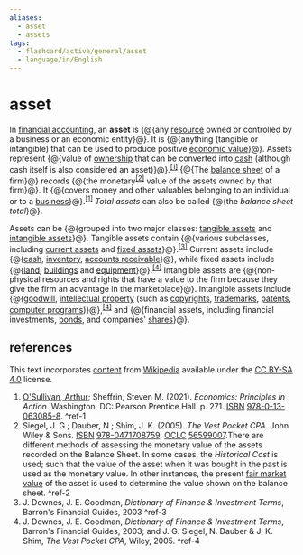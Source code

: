 ```yaml
---
aliases:
  - asset
  - assets
tags:
  - flashcard/active/general/asset
  - language/in/English
---
```


# asset

In [financial accounting](financial%20accounting.md), an __asset__ is {@{any [resource](resource.md) owned or controlled by a business or an economic entity}@}. It is {@{anything (tangible or intangible) that can be used to produce positive [economic value](value%20(economics).md)}@}. Assets represent {@{value of [ownership](ownership.md) that can be converted into [cash](cash.md) (although cash itself is also considered an asset)}@}.<sup>[\[1\]](#^ref-1)</sup> {@{The [balance sheet](balance%20sheet.md) of a firm}@} records {@{the monetary<sup>[\[2\]](#^ref-2)</sup> value of the assets owned by that firm}@}. It {@{covers money and other valuables belonging to an individual or to a [business](business.md)}@}.<sup>[\[1\]](#^ref-1)</sup> _Total assets_ can also be called {@{the _balance sheet total_}@}. <!--SR:!2024-12-13,66,310!2025-05-14,175,310!2024-11-25,48,290!2024-11-28,51,310!2024-12-01,54,310!2024-12-04,57,310!2024-12-15,68,310-->

Assets can be {@{grouped into two major classes: [tangible assets](tangible%20property.md) and [intangible assets](intangible%20asset.md)}@}. Tangible assets contain {@{various subclasses, including [current assets](current%20asset.md) and [fixed assets](fixed%20asset.md)}@}.<sup>[\[3\]](#^ref-3)</sup> Current assets include {@{[cash](cash.md), [inventory](inventory.md), [accounts receivable](accounts%20receivable.md)}@}, while fixed assets include {@{[land](land.md), [buildings](building.md) and [equipment](fixed%20asset.md)}@}.<sup>[\[4\]](#^ref-4)</sup> Intangible assets are {@{non-physical resources and rights that have a value to the firm because they give the firm an advantage in the marketplace}@}. Intangible assets include {@{[goodwill](goodwill%20(accounting).md), [intellectual property](intellectual%20property.md) (such as [copyrights](copyright.md), [trademarks](trademark.md), [patents](patent.md), [computer programs](computer%20program.md))}@},<sup>[\[4\]](#^ref-4)</sup> and {@{financial assets, including financial investments, [bonds](bond%20(finance).md), and companies' [shares](share%20capital.md)}@}. <!--SR:!2024-12-11,64,310!2024-12-02,55,310!2024-11-25,48,310!2024-11-28,49,290!2024-11-30,51,290!2025-03-29,128,290!2025-03-14,132,290-->

## references

This text incorporates [content](https://en.wikipedia.org/wiki/asset) from [Wikipedia](Wikipedia.md) available under the [CC BY-SA 4.0](https://creativecommons.org/licenses/by-sa/4.0/) license.

1. [O'Sullivan, Arthur](Arthur%20O'Sullivan%20(economist).md); Sheffrin, Steven M. (2021). _Economics: Principles in Action_. Washington, DC: Pearson Prentice Hall. p. 271. [ISBN](ISBN.md) [978-0-13-063085-8](https://en.wikipedia.org/wiki/Special%3ABookSources/978-0-13-063085-8). <a id="^ref-1"></a>^ref-1
2. Siegel, J. G.; Dauber, N.; Shim, J. K. (2005). _The Vest Pocket CPA_. John Wiley & Sons. [ISBN](ISBN.md) [978-0471708759](https://en.wikipedia.org/wiki/Special%3ABookSources/978-0471708759). [OCLC](OCLC.md#OCLC) [56599007](https://search.worldcat.org/oclc/56599007).There are different methods of assessing the monetary value of the assets recorded on the Balance Sheet. In some cases, the _Historical Cost_ is used; such that the value of the asset when it was bought in the past is used as the monetary value. In other instances, the present [fair market value](fair%20market%20value.md) of the asset is used to determine the value shown on the balance sheet. <a id="^ref-2"></a>^ref-2
3. J. Downes, J. E. Goodman, _Dictionary of Finance & Investment Terms_, Barron's Financial Guides, 2003 <a id="^ref-3"></a>^ref-3
4. J. Downes, J. E. Goodman, _Dictionary of Finance & Investment Terms_, Barron's Financial Guides, 2003; and J. G. Siegel, N. Dauber & J. K. Shim, _The Vest Pocket CPA_, Wiley, 2005. <a id="^ref-4"></a>^ref-4
